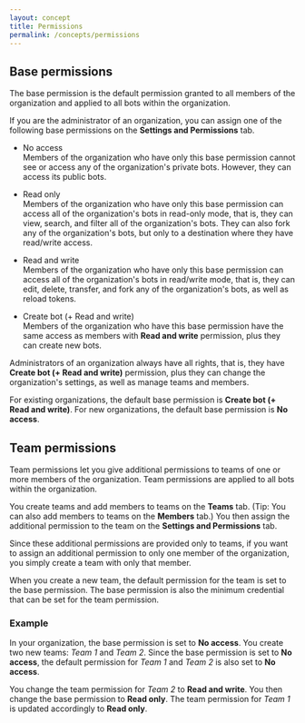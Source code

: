 ```yaml
---
layout: concept
title: Permissions
permalink: /concepts/permissions
---
```


## Base permissions

The base permission is the default permission granted to all members of the organization and applied to all bots within the organization.

If you are the administrator of an organization, you can assign one of the following base permissions on the **Settings and Permissions** tab.
 
- No access  
  Members of the organization who have only this base permission cannot see or access any of the organization's private bots.
  However, they can access its public bots.
  
- Read only  
  Members of the organization who have only this base permission can access all of the organization's bots in read-only mode, 
  that is, they can view, search, and filter all of the organization's bots. 
  They can also fork any of the organization's bots, but only to a destination where they have read/write access.

- Read and write  
  Members of the organization who have only this base permission can access all of the organization's bots in read/write mode, 
  that is, they can edit, delete, transfer, and fork any of the organization's bots, as well as reload tokens.

- Create bot (+ Read and write)  
  Members of the organization who have this base permission have the same access as members with **Read and write** permission, 
  plus they can create new bots.

Administrators of an organization always have all rights, that is, they have **Create bot (+ Read and write)** permission, 
plus they can change the organization's settings, as well as manage teams and members.
 
For existing organizations, the default base permission is **Create bot (+ Read and write)**. 
For new organizations, the default base permission is **No access**.
 
## Team permissions

Team permissions let you give additional permissions to teams of one or more members of the organization. 
Team permissions are applied to all bots within the organization.

You create teams and add members to teams on the **Teams** tab. (Tip: You can also add members to teams on the **Members** tab.) 
You then assign the additional permission to the team on the **Settings and Permissions** tab. 

Since these additional permissions are provided only to teams, if you want to assign an additional permission to only one member of the organization,
you simply create a team with only that member.

When you create a new team, the default permission for the team is set to the base permission.
The base permission is also the minimum credential that can be set for the team permission.

### Example

In your organization, the base permission is set to **No access**.
You create two new teams: _Team 1_ and _Team 2_. 
Since the base permission is set to **No access**, the default permission for _Team 1_ and _Team 2_ is also set to **No access**.

You change the team permission for _Team 2_ to **Read and write**.
You then change the base permission to **Read only**.
The team permission for _Team 1_ is updated accordingly to **Read only**.
